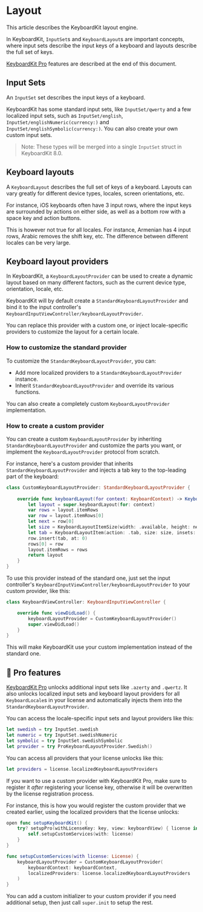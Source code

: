 # Layout

This article describes the KeyboardKit layout engine. 

In KeyboardKit, ``InputSet``s and ``KeyboardLayout``s are important concepts, where input sets describe the input keys of a keyboard and layouts describe the full set of keys. 

[KeyboardKit Pro][Pro] features are described at the end of this document.



## Input Sets

An ``InputSet`` set describes the input keys of a keyboard.

KeyboardKit has some standard input sets, like ``InputSet/qwerty`` and a few localized input sets, such as ``InputSet/english``, ``InputSet/englishNumeric(currency:)`` and ``InputSet/englishSymbolic(currency:)``. You can also create your own custom input sets.

> Note: These types will be merged into a single `InputSet` struct in KeyboardKit 8.0. 



## Keyboard layouts

A ``KeyboardLayout`` describes the full set of keys of a keyboard. Layouts can vary greatly for different device types, locales, screen orientations, etc. 

For instance, iOS keyboards often have 3 input rows, where the input keys are surrounded by actions on either side, as well as a bottom row with a space key and action buttons. 

This is however not true for all locales. For instance, Armenian has 4 input rows, Arabic removes the shift key, etc. The difference between different locales can be very large. 



## Keyboard layout providers

In KeyboardKit, a ``KeyboardLayoutProvider`` can be used to create a dynamic layout based on many different factors, such as the current device type, orientation, locale, etc. 

KeyboardKit will by default create a ``StandardKeyboardLayoutProvider`` and bind it to the input controller's ``KeyboardInputViewController/keyboardLayoutProvider``. 

You can replace this provider with a custom one, or inject locale-specific providers to customize the layout for a certain locale.


### How to customize the standard provider

To customize the ``StandardKeyboardLayoutProvider``, you can:

* Add more localized providers to a ``StandardKeyboardLayoutProvider`` instance. 
* Inherit ``StandardKeyboardLayoutProvider`` and override its various functions.

You can also create a completely custom ``KeyboardLayoutProvider`` implementation.


### How to create a custom provider

You can create a custom ``KeyboardLayoutProvider`` by inheriting ``StandardKeyboardLayoutProvider`` and customize the parts you want, or implement the ``KeyboardLayoutProvider`` protocol from scratch.

For instance, here's a custom provider that inherits ``StandardKeyboardLayoutProvider`` and injects a tab key to the top-leading part of the keyboard:

```swift
class CustomKeyboardLayoutProvider: StandardKeyboardLayoutProvider {
    
    override func keyboardLayout(for context: KeyboardContext) -> KeyboardLayout {
        let layout = super.keyboardLayout(for: context)
        var rows = layout.itemRows
        var row = layout.itemRows[0]
        let next = row[0]
        let size = KeyboardLayoutItemSize(width: .available, height: next.size.height)
        let tab = KeyboardLayoutItem(action: .tab, size: size, insets: next.insets)
        row.insert(tab, at: 0)
        rows[0] = row
        layout.itemRows = rows
        return layout
    }
}
```

To use this provider instead of the standard one, just set the input controller's ``KeyboardInputViewController/keyboardLayoutProvider`` to your custom provider, like this:

```swift
class KeyboardViewController: KeyboardInputViewController {

    override func viewDidLoad() {
        keyboardLayoutProvider = CustomKeyboardLayoutProvider()
        super.viewDidLoad()
    }
}
```

This will make KeyboardKit use your custom implementation instead of the standard one.



## 👑 Pro features

[KeyboardKit Pro][Pro] unlocks additional input sets like `.azerty` and `.qwertz`. It also unlocks localized input sets and keyboard layout providers for all ``KeyboardLocale``s  in your license and automatically injects them into the ``StandardKeyboardLayoutProvider``.

You can access the locale-specific input sets and layout providers like this:

```swift
let swedish = try InputSet.swedish
let numeric = try InputSet.swedishNumeric
let symbolic = try InputSet.swedishSymbolic
let provider = try ProKeyboardLayoutProvider.Swedish()
```

You can access all providers that your license unlocks like this:

```swift
let providers = license.localizedKeyboardLayoutProviders
```

If you want to use a custom provider with KeyboardKit Pro, make sure to register it *after* registering your license key, otherwise it will be overwritten by the license registration process.

For instance, this is how you would register the custom provider that we created earlier, using the localized providers that the license unlocks:

```swift
open func setupKeyboardKit() {
    try? setupPro(withLicenseKey: key, view: keyboardView) { license in
        self.setupCustomServices(with: license)
    }
}

func setupCustomServices(with license: License) {
    keyboardLayoutProvider = CustomKeyboardLayoutProvider(
        keyboardContext: keyboardContext,
        localizedProviders: license.localizedKeyboardLayoutProviders
    )
}
```

You can add a custom initializer to your custom provider if you need additional setup, then just call `super.init` to setup the rest.


[Pro]: https://github.com/KeyboardKit/KeyboardKitPro   

